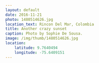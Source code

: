 ```yaml
---
layout: default
date: 2016-11-21
photo: 1480514626.jpg
location_text: Rincon Del Mar, Colombia
title: Another crazy sunset
caption: Photo by Sophie De Sousa.
image: /img/thumb/1480514626.jpg
location:
    latitude: 9.7640494
    longitude: -75.6409151
---
```

